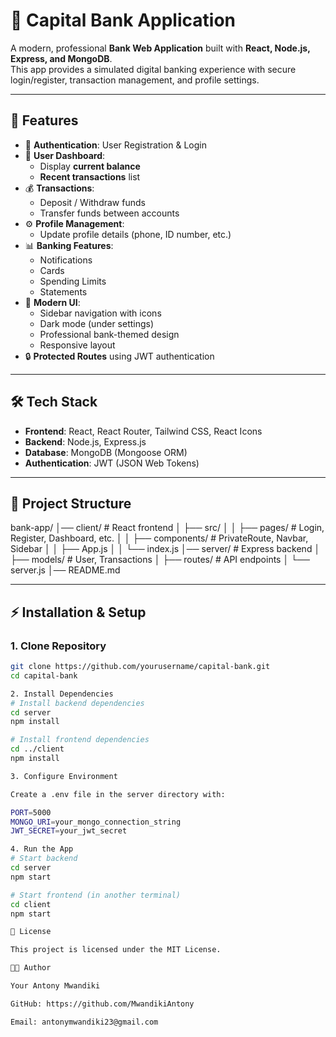 
# 🏦 Capital Bank Application

A modern, professional **Bank Web Application** built with **React, Node.js, Express, and MongoDB**.  
This app provides a simulated digital banking experience with secure login/register, transaction management, and profile settings.

---

## 🚀 Features

- 🔐 **Authentication**: User Registration & Login  
- 👤 **User Dashboard**:
  - Display **current balance**
  - **Recent transactions** list
- 💰 **Transactions**:
  - Deposit / Withdraw funds
  - Transfer funds between accounts
- ⚙️ **Profile Management**:
  - Update profile details (phone, ID number, etc.)
- 📊 **Banking Features**:
  - Notifications
  - Cards
  - Spending Limits
  - Statements
- 🎨 **Modern UI**:
  - Sidebar navigation with icons
  - Dark mode (under settings)
  - Professional bank-themed design
  - Responsive layout
- 🔒 **Protected Routes** using JWT authentication

---

## 🛠️ Tech Stack

- **Frontend**: React, React Router, Tailwind CSS, React Icons  
- **Backend**: Node.js, Express.js  
- **Database**: MongoDB (Mongoose ORM)  
- **Authentication**: JWT (JSON Web Tokens)  

---

## 📂 Project Structure



bank-app/
│── client/ # React frontend
│ ├── src/
│ │ ├── pages/ # Login, Register, Dashboard, etc.
│ │ ├── components/ # PrivateRoute, Navbar, Sidebar
│ │ ├── App.js
│ │ └── index.js
│── server/ # Express backend
│ ├── models/ # User, Transactions
│ ├── routes/ # API endpoints
│ └── server.js
│── README.md


---

## ⚡ Installation & Setup

### 1. Clone Repository
```bash
git clone https://github.com/yourusername/capital-bank.git
cd capital-bank

2. Install Dependencies
# Install backend dependencies
cd server
npm install

# Install frontend dependencies
cd ../client
npm install

3. Configure Environment

Create a .env file in the server directory with:

PORT=5000
MONGO_URI=your_mongo_connection_string
JWT_SECRET=your_jwt_secret

4. Run the App
# Start backend
cd server
npm start

# Start frontend (in another terminal)
cd client
npm start

📜 License

This project is licensed under the MIT License.

👨‍💻 Author

Your Antony Mwandiki

GitHub: https://github.com/MwandikiAntony

Email: antonymwandiki23@gmail.com



